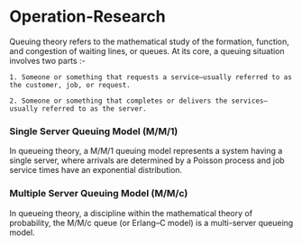 # Operation-Research

Queuing theory refers to the mathematical study of the formation, function, and 
congestion of waiting lines, or queues.
At its core, a queuing situation involves two parts :-

    1. Someone or something that requests a service—usually referred to as the customer, job, or request.
    
    2. Someone or something that completes or delivers the services—usually referred to as the server.
    
### Single Server Queuing Model (M/M/1)

In queueing theory, a M/M/1 queuing model represents a system having a 
single server, where arrivals are determined by a Poisson process and job 
service times have an exponential distribution.

### Multiple Server Queuing Model (M/M/c)

In queueing theory, a discipline within the mathematical theory of 
probability, the M/M/c queue (or Erlang–C model) is a multi-server 
queueing model. 
